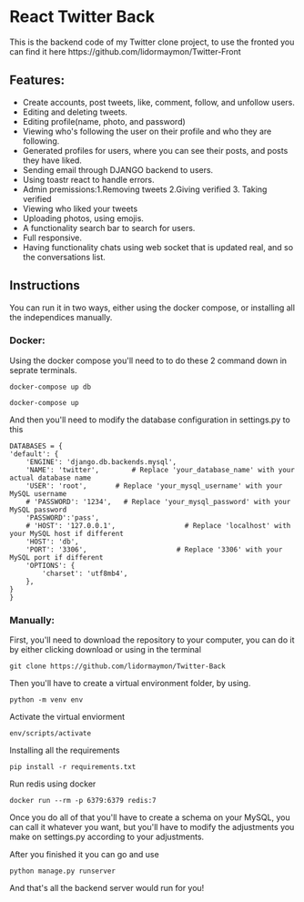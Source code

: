 # React Twitter Back

<p>This is the backend code of my Twitter clone project, to use the fronted you can find it here https://github.com/lidormaymon/Twitter-Front </p>

## Features:
<ul>
  <li>Create accounts, post tweets, like, comment, follow, and unfollow users.</li>
  <li>Editing and deleting tweets.</li>
  <li>Editing profile(name, photo, and password)</li>
  <li>Viewing who's following the user on their profile and who they are following.</li>
  <li>Generated profiles for users, where you can see their posts, and posts they have liked.</li>
  <li>Sending email through DJANGO backend to users.</li>
  <li>Using toastr react to handle errors.</li>
  <li>Admin premissions:1.Removing tweets 2.Giving verified 3. Taking verified</li>
  <li>Viewing who liked your tweets</li>
  <li>Uploading photos, using emojis.</li>
  <li>A functionality search bar to search for users.</li>
  <li>Full responsive.</li>
  <li>Having functionality chats using web socket that is updated real, and so the conversations list.</li>
</ul>

## Instructions 
You can run it in two ways, either using the docker compose, or installing all the independices manually.

### Docker:

Using the docker compose you'll need to to do these 2 command down in seprate terminals.

	docker-compose up db

 	docker-compose up

And then you'll need to modify the database configuration in settings.py to this

	DATABASES = {
    'default': {
        'ENGINE': 'django.db.backends.mysql',
        'NAME': 'twitter',        # Replace 'your_database_name' with your actual database name
        'USER': 'root',       # Replace 'your_mysql_username' with your MySQL username
        # 'PASSWORD': '1234',   # Replace 'your_mysql_password' with your MySQL password
        'PASSWORD':'pass',
        # 'HOST': '127.0.0.1',                 # Replace 'localhost' with your MySQL host if different
        'HOST': 'db',
        'PORT': '3306',                      # Replace '3306' with your MySQL port if different
        'OPTIONS': {
            'charset': 'utf8mb4',
        },
    }
	}

### Manually:

First, you'll need to download the repository to your computer, you can do it by either clicking download or using in the terminal

    git clone https://github.com/lidormaymon/Twitter-Back

Then you'll have to create a virtual environment folder, by using.

    python -m venv env

Activate the virtual enviorment

    env/scripts/activate

Installing all the requirements

    pip install -r requirements.txt

Run redis using docker

	docker run --rm -p 6379:6379 redis:7 

Once you do all of that you'll have to create a schema on your MySQL, you can call it whatever you want, but you'll have to modify the adjustments you make
on settings.py according to your adjustments.

After you finished it you can go and use 

    python manage.py runserver

And that's all the backend server would run for you!

#

